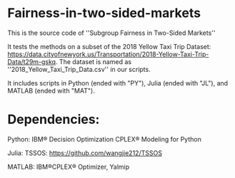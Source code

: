 # Fairness-in-two-sided-markets

This is the source code of ''Subgroup Fairness in Two-Sided Markets''

It tests the methods on a subset of the 2018 Yellow Taxi Trip Dataset: https://data.cityofnewyork.us/Transportation/2018-Yellow-Taxi-Trip-Data/t29m-gskq. 
The dataset is named as ''2018_Yellow_Taxi_Trip_Data.csv'' in our scripts.

It includes scripts in Python (ended with "PY"), Julia (ended with "JL"), and MATLAB (ended with "MAT").

# Dependencies:
Python: 
IBM® Decision Optimization CPLEX® Modeling for Python

Julia:
TSSOS: https://github.com/wangjie212/TSSOS

MATLAB:
IBM®CPLEX® Optimizer, 
Yalmip
